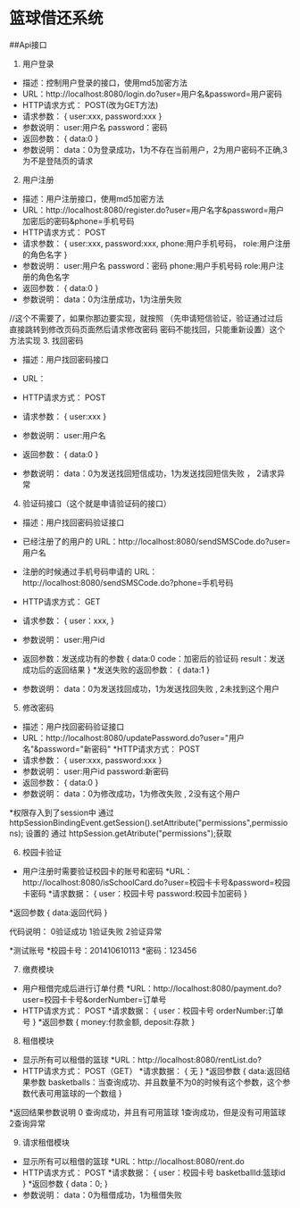 # 篮球借还系统



##Api接口

1. 用户登录
* 描述：控制用户登录的接口，使用md5加密方法
* URL：http://localhost:8080/login.do?user=用户名&password=用户密码
* HTTP请求方式： POST(改为GET方法)
* 请求参数：
    {
        user:xxx,
        password:xxx
    }
* 参数说明：
    user:用户名
    password：密码
* 返回参数：
{
    data:0
}
* 参数说明：
    data：0为登录成功，1为不存在当前用户，2为用户密码不正确,3为不是登陆页的请求


2. 用户注册
* 描述：用户注册接口，使用md5加密方法
* URL：http://localhost:8080/register.do?user=用户名字&password=用户加密后的密码&phone=手机号码
* HTTP请求方式： POST
* 请求参数：
    {
        user:xxx,
        password:xxx,
        phone:用户手机号码，
        role:用户注册的角色名字
    }
* 参数说明：
    user:用户名
    password：密码
    phone:用户手机号码
    role:用户注册的角色名字
* 返回参数：
{
    data:0
}
* 参数说明：
    data：0为注册成功，1为注册失败


//这个不需要了，如果你那边要实现，就按照
（先申请短信验证，验证通过过后直接跳转到修改页码页面然后请求修改密码
密码不能找回，只能重新设置）这个方法实现
3. 找回密码
* 描述：用户找回密码接口
* URL：

* HTTP请求方式： POST
* 请求参数：
    {
        user:xxx
    }
* 参数说明：
    user:用户名
* 返回参数：
{
    data:0
}
* 参数说明：
    data：0为发送找回短信成功，1为发送找回短信失败 ， 2请求异常
    
    
    
4. 验证码接口（这个就是申请验证码的接口）

* 描述：用户找回密码验证接口
* 已经注册了的用户的 URL：http://localhost:8080/sendSMSCode.do?user=用户名
* 注册的时候通过手机号码申请的 URL： http://localhost:8080/sendSMSCode.do?phone=手机号码
* HTTP请求方式： GET
* 请求参数：
    {
        user：xxx,
    }
* 参数说明：
    user:用户id
    
* 返回参数：发送成功有的参数
{
    data:0
    code：加密后的验证码
    result：发送成功后的返回结果
}
*发送失败的返回参数：
{
   data:1
}
* 参数说明：
    data：0为发送找回成功，1为发送找回失败 , 2未找到这个用户
    
    
    
5. 修改密码
* 描述：用户找回密码验证接口
* URL：http://localhost:8080/updatePassword.do?user="用户名"&password="新密码"
*HTTP请求方式： POST
* 请求参数：
    {
        user:xxx,
        password:xxx
    }
* 参数说明：
    user:用户id
    password:新密码
* 返回参数：
{
    data:0
}
* 参数说明：
    data：0为修改成功，1为修改失败 , 2没有这个用户
    
    
*权限存入到了session中 通过  httpSessionBindingEvent.getSession().setAttribute("permissions",permissions); 设置的
通过 httpSession.getAtribute("permissions");获取
    
6. 校园卡验证
* 用户注册时需要验证校园卡的账号和密码
*URL：http://localhost:8080/isSchoolCard.do?user=校园卡卡号&password=校园卡密码
*请求数据：
{
   user：校园卡号
   password:校园卡加密码
}

*返回参数
{
   data:返回代码
}

代码说明： 0验证成功 1验证失败 2验证异常

*测试账号
*校园卡号：201410610113
*密码：123456

7. 缴费模块
* 用户租借完成后进行订单付费
*URL：http://localhost:8080/payment.do?user=校园卡卡号&orderNumber=订单号
* HTTP请求方式： POST
*请求数据：
{
   user：校园卡号
   orderNumber:订单号
}
*返回参数
{
   money:付款金额,
   deposit:存款
}

8. 租借模块
* 显示所有可以租借的篮球
*URL：http://localhost:8080/rentList.do?
* HTTP请求方式： POST（GET）
*请求数据：
{
    无
}
*返回参数
{
   data:返回结果参数
   basketballs：当查询成功、并且数量不为0的时候有这个参数，这个参数代表可用篮球的一个数组
}

*返回结果参数说明
0 查询成功，并且有可用篮球  1查询成功，但是没有可用篮球 2查询异常

9. 请求租借模块
* 显示所有可以租借的篮球
*URL：http://localhost:8080/rent.do
* HTTP请求方式： POST
*请求数据：
{
    user：校园卡号
    basketballId:篮球id
}
*返回参数
{
   data：0;
}
* 参数说明：
    data：0为租借成功，1为租借失败